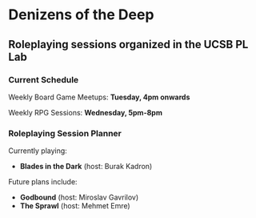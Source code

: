 
# Denizens of the Deep
## Roleplaying sessions organized in the UCSB PL Lab

### Current Schedule

Weekly Board Game Meetups: **Tuesday, 4pm onwards**

Weekly RPG Sessions: **Wednesday, 5pm-8pm**

### Roleplaying Session Planner

Currently playing: 
+ **Blades in the Dark** (host: Burak Kadron)

Future plans include:
+ **Godbound** (host: Miroslav Gavrilov)
+ **The Sprawl** (host: Mehmet Emre)

